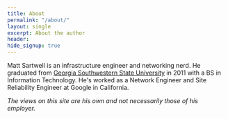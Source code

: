 ```yaml
---
title: About
permalink: "/about/"
layout: single
excerpt: About the author
header:
hide_signup: true
---
```


Matt Sartwell is an infrastructure engineer and networking nerd. He graduated
from [Georgia Southwestern State University](https://www.gsw.edu/) in 2011 with
a BS in Information Technology. He's worked as a Network Engineer and Site
Reliability Engineer at Google in California.

_The views on this site are his own and not necessarily those of his employer._
